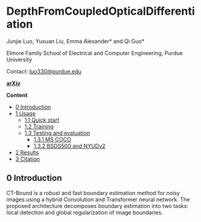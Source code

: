 # DepthFromCoupledOpticalDifferentiation

Junjie Luo, Yuxuan Liu, Emma Alexander* and Qi Guo*

Elmore Family School of Electrical and Computer Engineering, Purdue University

Contact: luo330@purdue.edu

<a href="https://arxiv.org/abs/2409.10725" title="arXiv">**arXiv**</a>

**Content**

- [0 Introduction](#0-introduction)
- [1 Usage](#1-usage)
  * [1.1 Quick start](#11-quick-start)
  * [1.2 Training](#12-training)
  * [1.3 Testing and evaluation](#13-testing-and-evaluation)
    + [1.3.1 MS COCO](#131-ms-coco)
    + [1.3.2 BSDS500 and NYUDv2](#132-bsds500-and-nyudv2)
- [2 Results](#2-results)
- [3 Citation](#3-citation)

## 0 Introduction

CT-Bound is a robust and fast boundary estimation method for noisy images using a hybrid Convolution and Transformer neural network. The proposed architecture decomposes boundary estimation into two tasks: local detection and global regularization of image boundaries. 

